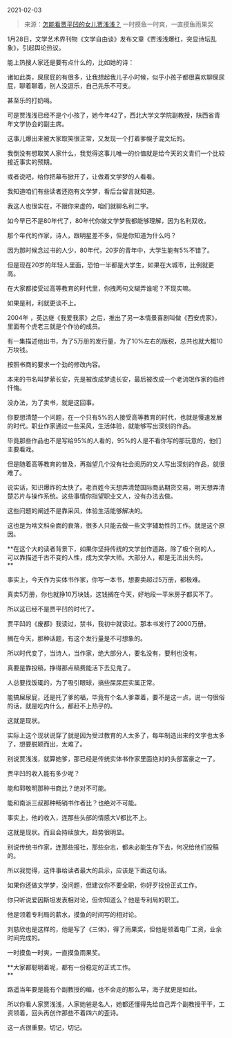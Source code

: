 2021-02-03

> 来源：[怎能看贾平凹的女儿贾浅浅？](http://mp.weixin.qq.com/s?__biz=MzU3NDc5Nzc0NQ==&mid=2247499306&idx=1&sn=1f9fc6538b7721c1ae3d1c553cfe8243&chksm=fd2e5cf4ca59d5e2e9cc9c1d06e458d03b208671db3b2ca606cc35b284d204c12abb7d18af3d&scene=27#wechat_redirect)
> 一时摸鱼一时爽，一直摸鱼雨果奖

1月28日，文学艺术界刊物《文学自由谈》发布文章《贾浅浅爆红，突显诗坛乱象》，引起舆论热议。

  

能上热搜人家还是要有点什么的，比如她的诗：  

  

  

诸如此类，屎尿屁的有很多，让我想起我儿子小时候，似乎小孩子都很喜欢聊屎尿屁，聊着聊着，别人没逗乐，自己先乐不可支。

  

甚至乐的打奶嗝。

  

可是贾浅浅已经不是个小孩了，她今年42了，西北大学文学院副教授，陕西省青年文学协会的副主席。  

  

这事儿爆出来被大家取笑很正常，又发现一个打着爹幌子混文坛的。  

  

我倒没有想取笑人家什么，我觉得这事儿唯一的价值就是给今天的文青们一个比较接近事实的预期。  

  

或者说吧，给你把幕布掀开了，让做着文学梦的人看看。

  

我知道咱们有些读者还抱有文学梦，看后台留言就知道。  

  

我这人也很实在，不跟你来虚的，咱们就聊名利二字。  

  

如今早已不是80年代了，80年代你做文学梦我都能够理解，因为名利双收。

  

那个年代的作家，诗人，跟明星差不多，但是你知道为什么吗？  

  

因为那时候念过书的人少，80年代，20岁的青年中，大学生能有5%不错了。

  

但是现在20岁的年轻人里面，恐怕一半都是大学生，如果在大城市，比例就更高。

  

在大家都接受过高等教育的时代里，你拽两句文糊弄谁呢？不现实嘛。  

  

如果是利，利就更谈不上。  

  

2004年 ，英达继《我爱我家》之后，推出了另一本情景喜剧叫做《西安虎家》，里面有个虎老三就是个作协的成员。  

  

有一集描述他出书，为了5万册的发行量，为了10%左右的版税，总共也就大概10万块钱。  

  

按照书商的要求一个劲的修改内容。

  

本来的书名叫梦萦长安，先是被改成梦遗长安，最后被改成一个老流氓作家的临终忏悔。  

  

没办法，为了卖书，就是这回事。

  

你要想清楚一个问题，在一个只有5%的人接受高等教育的时代，也就是慢速发展的时代。职业作家通过一些采风，生活体验，就能够写出深刻的作品。

  

毕竟那些作品也不是写给95%的人看的，95%的人是不看你写的那玩意的，他们主要看戏。  

  

但是随着高等教育的普及，再指望几个没有社会阅历的文人写出深刻的作品，就很难了。  

  

说实话，知识爆炸的太快了。老百姓今天想弄清楚国际商品期货交易，明天想弄清楚芯片与操作系统。这些事情你指望职业文人，没有办法去做。  

  

这些问题的阐述不是靠采风，体验生活能够解决的。

  

这也是为啥文科全面的衰落，很多人只能去做一些文字辅助性的工作。就是这个原因。  

  

 **在这个大的读者背景下，如果你坚持传统的文学创作道路，除了极个别的人，可以靠描述千古不变的人性，成为文学大师。大部分人，都是无法出头的。  
**

  

事实上，今天作为实体书作家，你写一本书，想要卖超过5万册，都极难。

  

真卖5万册，你也就挣10万块钱，这钱搁在今天，好地段一平米房子都买不了。  

  

所以这已经不是贾平凹的时代了。  

  

贾平凹的《废都》我读过，禁书，我初中就读过。那本书发行了2000万册。

  

搁在今天，那种话题，有这个发行量是不可想象的。  

  

所以时代变了，当诗人，当作家，绝大部分人，要名没有，要利也没有。  

  

真要是靠投稿，挣得那点稿费能活下去见鬼了。  

  

人总要找饭辄的，为了吸引眼球，搞些屎尿屁实属正常。

  

能搞屎尿屁，还是托了爹的福，毕竟有个名人爹罩着，要不是这一点，说一句很俗的话，就是吃内什么，都赶不上热乎的。

  

这就是现状。

  

实际上这个现状说穿了就是因为受过教育的人太多了，每年制造出来的文字也太多了，想要脱颖而出，太难了。

  

别说贾浅浅，就算她爹，那已经是传统实体书作家里面绝对的头部富豪之一了。

  

贾平凹的收入能有多少呢？

  

能和郭敬明那种书商比？绝对不可能。

  

能和南派三叔那种畅销书作者比？也绝对不可能。

  

事实上，他的收入，连那些头部的情感大V都比不上。

  

这就是现状。而且会持续放大，趋势很明显。

  

别说传统书作家，连那些报社，那些杂志，都未必能生存下去，何况给他们投稿的。  

  

所以我觉得，这件事给读者最大的启示，应该是下面这句话。  

  

如果你还做文学梦，没问题，但建议你不要全职，你好歹找份正式工作。

  

你只听说爱因斯坦发表相对论，但你知道么？他是专利局的职工。

  

他是领着专利局的薪水，摸鱼的时间写的相对论。

  

刘慈欣也是这样的，他是写了《三体》，得了雨果奖，但他是领着电厂工资，业余时间完成的。  

  

一时摸鱼一时爽，一直摸鱼雨果奖。

  

 **大家都聪明着呢，都有一份稳定的正式工作。  
**

  

路遥当年要是能有个副教授的编，也不会走的那么早，海子就更是如此。  

  

所以你看人家贾浅浅，人家她爸是名人，她都还懂得先给自己弄个副教授干干，工资领着，回头再创作那些不着四六的歪诗。  

  

这一点很重要。切记，切记。

